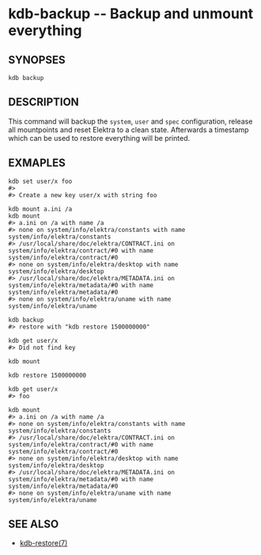 kdb-backup -- Backup and unmount everything
===========================================

## SYNOPSES

`kdb backup`

## DESCRIPTION

This command will backup the `system`, `user` and `spec` configuration, release all mountpoints and reset Elektra to a clean state. Afterwards a timestamp which can be used to restore everything will be printed.

## EXMAPLES

```
kdb set user/x foo
#>
#> Create a new key user/x with string foo

kdb mount a.ini /a
kdb mount
#> a.ini on /a with name /a
#> none on system/info/elektra/constants with name system/info/elektra/constants
#> /usr/local/share/doc/elektra/CONTRACT.ini on system/info/elektra/contract/#0 with name system/info/elektra/contract/#0
#> none on system/info/elektra/desktop with name system/info/elektra/desktop
#> /usr/local/share/doc/elektra/METADATA.ini on system/info/elektra/metadata/#0 with name system/info/elektra/metadata/#0
#> none on system/info/elektra/uname with name system/info/elektra/uname

kdb backup
#> restore with "kdb restore 1500000000"

kdb get user/x
#> Did not find key

kdb mount

kdb restore 1500000000

kdb get user/x
#> foo

kdb mount
#> a.ini on /a with name /a
#> none on system/info/elektra/constants with name system/info/elektra/constants
#> /usr/local/share/doc/elektra/CONTRACT.ini on system/info/elektra/contract/#0 with name system/info/elektra/contract/#0
#> none on system/info/elektra/desktop with name system/info/elektra/desktop
#> /usr/local/share/doc/elektra/METADATA.ini on system/info/elektra/metadata/#0 with name system/info/elektra/metadata/#0
#> none on system/info/elektra/uname with name system/info/elektra/uname
```

## SEE ALSO
- [kdb-restore(7)](kdb-restore.md)
